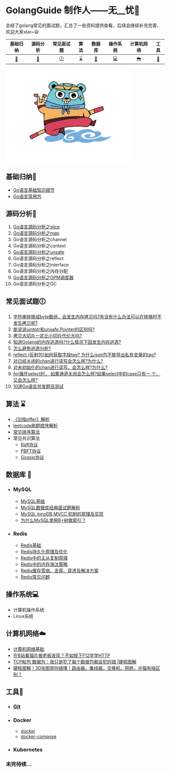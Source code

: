 # GolangGuide	制作人——无__忧👦 
总结了golang常见的面试题，汇总了一些资料提供查看，后续会继续补充完善，欢迎大家star~:smiley:

|    基础归纳    |    源码分析    |    常见面试题    |    算法    |    数据库    |    操作系统    |    计算机网络    |    工具    |
| :------------: | :------------: | :--------------: | :--------: | :----------: | :------------: | :--------------: | :--------: |
| [📓](#基础归纳) | [📃](#源码分析) | [🕕](#常见面试题) | [⌛️](#算法) | [💾](#数据库) | [💻](#操作系统) | [☁️](#计算机网络) | [🔧](#工具) |

<img src="https://raw.githubusercontent.com/zmk-c/blogImages/master/img/GolangGuide.jpg" alt="go_monkey" style="zoom:50%;" />

## 基础归纳📓 

- [Go语言基础知识细节](golang/base/base.md)
- [Go语言常用包](golang/package/package.md)

## 源码分析📃

1. [Go语言源码分析之slice](golang/source_code/slice.md)
2. [Go语言源码分析之map](golang/source_code/map.md)
3. Go语言源码分析之channel
4. Go语言源码分析之context
5. [Go语言源码分析之unsafe](golang/source_code/unsafe.md)
6. Go语言源码分析之reflect
7. Go语言源码分析之interface
8. Go语言源码分析之内存分配
10. [Go语言源码分析之GPM调度器](golang/source_code/gpm.md)
11. Go语言源码分析之GC

## 常见面试题🕕 

1. [字符串转换成byte数组，会发生内存拷贝吗?有没有什么办法可以在转换时不发生拷贝呢?](golang/faq/1.md)
2. [能说说uintptr和unsafe.Pointer的区别吗?](golang/faq/2.md)
3. [拷贝大切片一定比小切片代价大吗?](golang/faq/3.md)
4. [知道Golang的内存逃逸吗?什么情况下回发生内存逃逸?](golang/faq/4.md)
5. [怎么避免逃逸分析?](golang/faq/5.md)
6. [reflect (反射包)如何获取字段tag? 为什么json包不能导出私有变量的tag?](golang/faq/6.md)
7. [对已经关闭的chan进行读写会怎么样?为什么?](golang/faq/7.md)
8. [对未初始化的chan进行读写，会怎么样?为什么?](golang/faq/8.md)
9. [for循环select时， 如果通道关闭会怎么样?如果select中的case只有一 个，又会怎么样?](golang/faq/9.md)
10. [10道Go语言并发题目测试](golang/faq/10.md)

## 算法 ⌛️ 

- [《剑指offer》解析](https://github.com/zmk-c/go-offer)
- [leetcode刷题顺序解析](https://github.com/zmk-c/leetcode)
- [常见排序算法](sort/algorithm.md)
- 常见共识算法
  - [Raft协议](consensus/raft.md)
  - [PBFT协议](consensus/pbft.md)
  - [Gossip协议](consensus/gossip.md)

## 数据库 💾 

- ### MySQL
  
  - [MySQL基础](mysql/base.md)
  - [MySQL数据库经典面试题解析](mysql/mysql100.md)
  - [MySQL InnoDB MVCC 机制的原理及实现](mysql/mysql_mvcc.md)
  - [为什么MySQL使用B+树做索引？](mysql/mysql-B+.md)
  
- ### Redis

  - [Redis基础](redis/base.md)
  - [Redis持久化原理及优化](redis/persistence.md)
  - [Redis中的主从复制原理](redis/master-slave.md)
  - [Redis中的内存淘汰策略](redis/memory.md)
  - [Redis缓存雪崩、击穿、穿透及解决方案](redis/solution.md)
  - [Redis常见问题](redis/faq.md)

## 操作系统💻

- 计算机操作系统
- Linux系统

## 计算机网络☁️

- [计算机网络基础](network/network.md)
- [在B站看猫片被老板发现？不如按下F12学学HTTP](https://mp.weixin.qq.com/s/T41YBEmG4lkxokDLzRxVgA)
- [TCP粘包 数据包：我只是犯了每个数据包都会犯的错 |硬核图解](https://mp.weixin.qq.com/s/0H8WL6QeZ2VbO1hHPkn8Ug)
- [硬核图解！30张图带你搞懂！路由器，集线器，交换机，网桥，光猫有啥区别？](https://mp.weixin.qq.com/s/BJqp72EyEMahxi2XOfSrBQ)

## 工具🔧 

- ### [Git](git/git.md)

- ### Docker
  
  - [docker](docker/docker.md)
  - [docker-compose](docker/docker-compose.md)
  
- ### Kubernetes


### 未完待续...